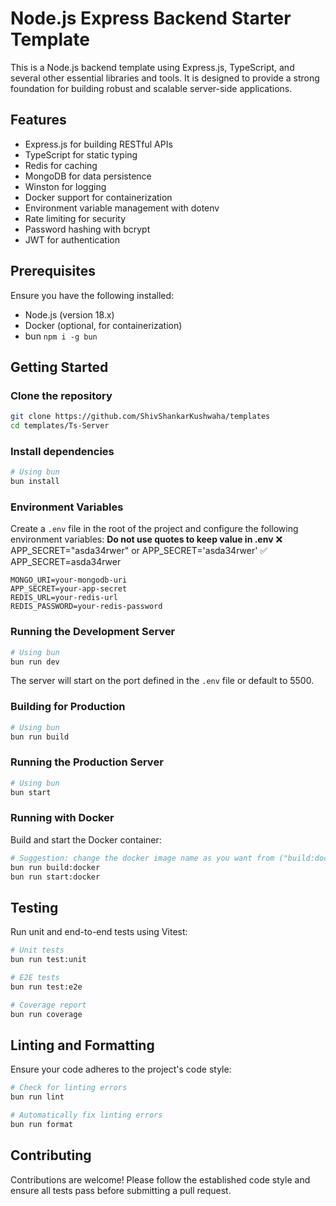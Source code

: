 # Node.js Express Backend Starter Template

This is a Node.js backend template using Express.js, TypeScript, and several other essential libraries and tools. It is designed to provide a strong foundation for building robust and scalable server-side applications.

## Features

- Express.js for building RESTful APIs
- TypeScript for static typing
- Redis for caching
- MongoDB for data persistence
- Winston for logging
- Docker support for containerization
- Environment variable management with dotenv
- Rate limiting for security
- Password hashing with bcrypt
- JWT for authentication

## Prerequisites

Ensure you have the following installed:

- Node.js (version 18.x)
- Docker (optional, for containerization)
- bun `npm i -g bun`

## Getting Started

### Clone the repository

```bash
git clone https://github.com/ShivShankarKushwaha/templates
cd templates/Ts-Server
```

### Install dependencies

```bash
# Using bun
bun install

```

### Environment Variables

Create a `.env` file in the root of the project and configure the following environment variables:
**Do not use quotes to keep value in .env**
❌ APP_SECRET="asda34rwer" or APP_SECRET='asda34rwer'
✅ APP_SECRET=asda34rwer
```
MONGO_URI=your-mongodb-uri
APP_SECRET=your-app-secret
REDIS_URL=your-redis-url
REDIS_PASSWORD=your-redis-password
```

### Running the Development Server

```bash
# Using bun
bun run dev

```

The server will start on the port defined in the `.env` file or default to 5500.

### Building for Production

```bash
# Using bun
bun run build

```

### Running the Production Server

```bash
# Using bun
bun start

```

### Running with Docker

Build and start the Docker container:

```bash
# Suggestion: change the docker image name as you want from ("build:docker":"docker build -t advanced .") from package.json and from docker/index.sh (Image_Name=advanced)
bun run build:docker
bun run start:docker
```

## Testing

Run unit and end-to-end tests using Vitest:

```bash
# Unit tests
bun run test:unit

# E2E tests
bun run test:e2e

# Coverage report
bun run coverage
```

## Linting and Formatting

Ensure your code adheres to the project's code style:

```bash
# Check for linting errors
bun run lint

# Automatically fix linting errors
bun run format
```

## Contributing

Contributions are welcome! Please follow the established code style and ensure all tests pass before submitting a pull request.
